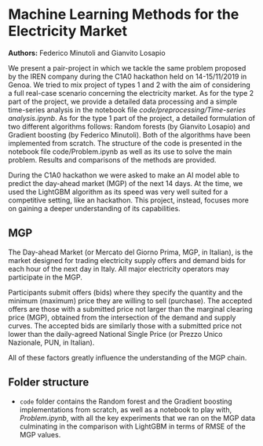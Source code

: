 # Machine Learning Methods for the Electricity Market

**Authors:** Federico Minutoli and Gianvito Losapio

We present a pair-project in which we tackle the same problem proposed by the IREN company during the C1A0 hackathon held on 14-15/11/2019 in Genoa. We tried to mix project of types 1 and 2 with the aim of considering a full real-case scenario concerning the electricity market. As for the type 2 part of the project, we provide a detailed data processing and a simple time-series analysis in the notebook file *code/preprocessing/Time-series analysis.ipynb*. As for the type 1 part of the project, a detailed formulation of two different algorithms follows: Random forests (by Gianvito Losapio) and Gradient boosting (by Federico Minutoli). Both of the algorithms have been implemented from scratch. The structure of the code is presented in the notebook file code/Problem.ipynb as well as its use to solve the main problem. Results and comparisons of the methods are provided.

During the C1A0 hackathon we were asked to make an AI model able to predict the day-ahead market (MGP) of the next 14 days. At the time, we used the LightGBM algorithm as its speed was very well suited for a competitive setting, like an hackathon. This project, instead, focuses more on gaining a deeper understanding of its capabilities.

## MGP

The Day-ahead Market (or Mercato del Giorno Prima, MGP, in Italian), is the market designed for trading electricity supply offers and demand bids for each hour of the next day in Italy. All major electricity operators may participate in the MGP.

Participants submit offers (bids) where they specify the quantity and the minimum (maximum) price they are willing to sell (purchase). The accepted offers are those with a submitted price not larger than the marginal clearing price (MGP), obtained from the intersection of the demand and supply curves. The accepted bids are similarly those with a submitted price not lower than the daily-agreed National Single Price (or Prezzo Unico Nazionale, PUN, in Italian).

All of these factors greatly influence the understanding of the MGP chain.

## Folder structure

- `code` folder contains the Random forest and the Gradient boosting implementations from scratch, as well as a notebook to play with, _Problem.ipynb_, with all the key experiments that we ran on the MGP data culminating in the comparison with LightGBM in terms of RMSE of the MGP values.
